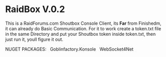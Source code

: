 # RaidBox V.0.2
This is a RaidForums.com Shoutbox Console Client,
its **Far** from Finishedm, it can already do Basic Communication.
For it to work create a token.txt file in the same Directory and put your Shoutbox token inside token.txt, then just run it, youll figure it out.

NUGET PACKAGES: &nbsp;
Goblinfactory.Konsole &nbsp;
WebSocket4Net &nbsp;
